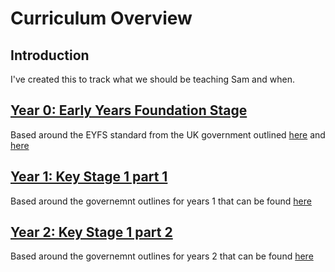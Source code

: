 # Curriculum Overview

## Introduction
I've created this to track what we should be teaching Sam and when.

## [Year 0: Early Years Foundation Stage](./year-0/Year-Overview.md)
Based around the EYFS standard from the UK government outlined [here](https://www.gov.uk/early-years-foundation-stage) and [here](https://assets.publishing.service.gov.uk/media/6596dc9fc23a10000d8d0ba8/EYFS_statutory_framework_for_group_and_school_based_providers.pdf)

## [Year 1: Key Stage 1 part 1](./year-1/Year-Overview.md)
Based around the governemnt outlines for years 1 that can be found [here](https://www.gov.uk/government/publications/national-curriculum-in-england-framework-for-key-stages-1-to-4/the-national-curriculum-in-england-framework-for-key-stages-1-to-4)

## [Year 2: Key Stage 1 part 2](./year-2/Year-Overview.md)
Based around the governemnt outlines for years 2 that can be found [here](https://www.gov.uk/government/publications/national-curriculum-in-england-framework-for-key-stages-1-to-4/the-national-curriculum-in-england-framework-for-key-stages-1-to-4)